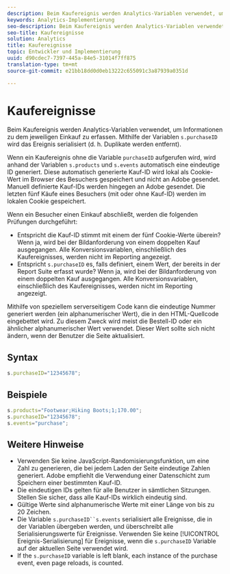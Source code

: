 ```yaml
---
description: Beim Kaufereignis werden Analytics-Variablen verwendet, um Informationen zu dem jeweiligen Einkauf zu erfassen. Mithilfe der Variablen „s.purchaseID“ wird das Ereignis serialisiert (d. h., Duplikate werden entfernt).
keywords: Analytics-Implementierung
seo-description: Beim Kaufereignis werden Analytics-Variablen verwendet, um Informationen zu dem jeweiligen Einkauf zu erfassen. Mithilfe der Variablen „s.purchaseID“ wird das Ereignis serialisiert (d. h., Duplikate werden entfernt).
seo-title: Kaufereignisse
solution: Analytics
title: Kaufereignisse
topic: Entwickler und Implementierung
uuid: d90cdec7-7397-445a-84e5-31014f7ff875
translation-type: tm+mt
source-git-commit: e21bb18dd0d0eb13222c655091c3a87939a0351d

---
```



# Kaufereignisse

Beim Kaufereignis werden Analytics-Variablen verwendet, um Informationen zu dem jeweiligen Einkauf zu erfassen. Mithilfe der Variablen `s.purchaseID` wird das Ereignis serialisiert (d. h. Duplikate werden entfernt).

Wenn ein Kaufereignis ohne die Variable `purchaseID` aufgerufen wird, wird anhand der Variablen `s.products` und `s.events` automatisch eine eindeutige ID generiert. Diese automatisch generierte Kauf-ID wird lokal als Cookie-Wert im Browser des Besuchers gespeichert und nicht an Adobe gesendet. Manuell definierte Kauf-IDs werden hingegen an Adobe gesendet. Die letzten fünf Käufe eines Besuchers (mit oder ohne Kauf-ID) werden im lokalen Cookie gespeichert.

Wenn ein Besucher einen Einkauf abschließt, werden die folgenden Prüfungen durchgeführt:

* Entspricht die Kauf-ID stimmt mit einem der fünf Cookie-Werte überein? Wenn ja, wird bei der Bildanforderung von einem doppelten Kauf ausgegangen. Alle Konversionsvariablen, einschließlich des Kaufereignisses, werden nicht im Reporting angezeigt.
* Entspricht `s.purchaseID` es, falls definiert, einem Wert, der bereits in der Report Suite erfasst wurde? Wenn ja, wird bei der Bildanforderung von einem doppelten Kauf ausgegangen. Alle Konversionsvariablen, einschließlich des Kaufereignisses, werden nicht im Reporting angezeigt.

Mithilfe von speziellem serverseitigem Code kann die eindeutige Nummer generiert werden (ein alphanumerischer Wert), die in den HTML-Quellcode eingebettet wird. Zu diesem Zweck wird meist die Bestell-ID oder ein ähnlicher alphanumerischer Wert verwendet. Dieser Wert sollte sich nicht ändern, wenn der Benutzer die Seite aktualisiert.

## Syntax

```js
s.purchaseID="12345678";
```

## Beispiele

```js
s.products="Footwear;Hiking Boots;1;170.00";
s.purchaseID="12345678";
s.events="purchase";
```

## Weitere Hinweise

* Verwenden Sie keine JavaScript-Randomisierungsfunktion, um eine Zahl zu generieren, die bei jedem Laden der Seite eindeutige Zahlen generiert. Adobe empfiehlt die Verwendung einer Datenschicht zum Speichern einer bestimmten Kauf-ID.
* Die eindeutigen IDs gelten für alle Benutzer in sämtlichen Sitzungen. Stellen Sie sicher, dass alle Kauf-IDs wirklich eindeutig sind.
* Gültige Werte sind alphanumerische Werte mit einer Länge von bis zu 20 Zeichen.
* Die Variable `s.purchaseID``s.events` serialisiert alle Ereignisse, die in der Variablen   übergeben werden, und überschreibt alle Serialisierungswerte für Ereignisse. Verwenden Sie keine [!UICONTROL Ereignis-Serialisierung] für Ereignisse, wenn die `s.purchaseID` Variable auf der aktuellen Seite verwendet wird.
* If the `s.purchaseID` variable is left blank, each instance of the purchase event, even page reloads, is counted.
